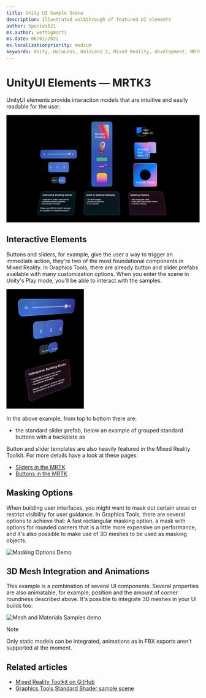 ```yaml
---
title: Unity UI Sample Scene
description: Illustrated walkthrough of featured UI elements
author: Species521
ms.author: wettigmarti
ms.date: 06/01/2022
ms.localizationpriority: medium
keywords: Unity, HoloLens, HoloLens 2, Mixed Reality, development, MRTK, Graphics Tools, MRGT, MR Graphics Tools, UnityUI
---
```


# UnityUI Elements &#8212; MRTK3

UnityUI elements provide interaction models that are intuitive and easily readable for the user.

![Standard Shader hover lights](images/SampleScenes/UnityUI_01.jpg)

## Interactive Elements

Buttons and sliders, for example, give the user a way to trigger an immediate action, they're two of the most foundational components in Mixed Reality.
In Graphics Tools, there are already button and slider prefabs available with many customization options.
When you enter the scene in Unity's Play mode, you'll be able to interact with the samples.

<img src="images/SampleScenes/UnityUI_interactive_01.jpg" width="40%" height="40%" alt="interactive building blocks demo">

In the above example, from top to bottom there are:

* the standard slider prefab, below an example of grouped standard buttons with a backplate as  

Button and slider templates are also heavily featured in the Mixed Reality Toolkit. For more details have a look at these pages:

* [Sliders in the MRTK](../../../mrtk2/features/ux-building-blocks/sliders.md)
* [Buttons in the MRTK](../../../mrtk2/features/ux-building-blocks/button.md)

## Masking Options

When building user interfaces, you might want to mask out certain areas or restrict visibility for user guidance.
In Graphics Tools, there are several options to achieve that: A fast rectangular masking option, a mask with options for rounded corners that is a little more expensive on performance, and it's also possible to make use of 3D meshes to be used as masking objects.

<img src="images/SampleScenes/UnityUImasking_sample_01.gif" width="40%" height="40%" alt="Masking Options Demo">

## 3D Mesh Integration and Animations

This example is a combination of several UI components. Several properties are also animatable, for example, position and the amount of corner roundness described above. 
It's possible to integrate 3D meshes in your UI builds too.

<img src="images/SampleScenes/UnityUIinteractive_sample_01.gif" width="40%" height="40%" alt="Mesh and Materials Samples demo">

> [!NOTE]
> Only static models can be integrated, animations as in FBX exports aren't supported at the moment.

## Related articles

* [Mixed Reality Toolkit on GitHub](https://github.com/microsoft/MixedRealityToolkit-Unity)
* [Graphics Tools Standard Shader sample scene](../standard-shader.md)